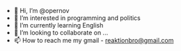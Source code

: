 - 👋 Hi, I’m @opernov
- 👀 I’m interested in programming and politics
- 🌱 I’m currently learning English
- 💞️ I’m looking to collaborate on ...
- 📫 How to reach me 
my gmail - reaktionbro@gmail.com

<!---
andruxaopernov/andruxaopernov is a ✨ special ✨ repository because its `README.md` (this file) appears on your GitHub profile.
You can click the Preview link to take a look at your changes.
--->
